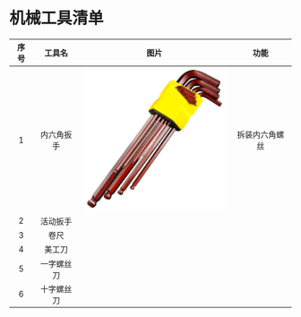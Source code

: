# 机械工具清单

|  序号   |  工具名   |  图片   |  功能   |
| :-: | :-: | :-: | :-: |
|   1  |  内六角扳手   | <img src="./img/内六角扳手.png" width="256px" height="256px">    |  拆装内六角螺丝   |
|   2  |  活动扳手   |     |     |
|   3  |  卷尺   |     |     |
|   4  |  美工刀   |     |     |
|   5  |  一字螺丝刀   |     |     |
|   6  |  十字螺丝刀   |     |     |
